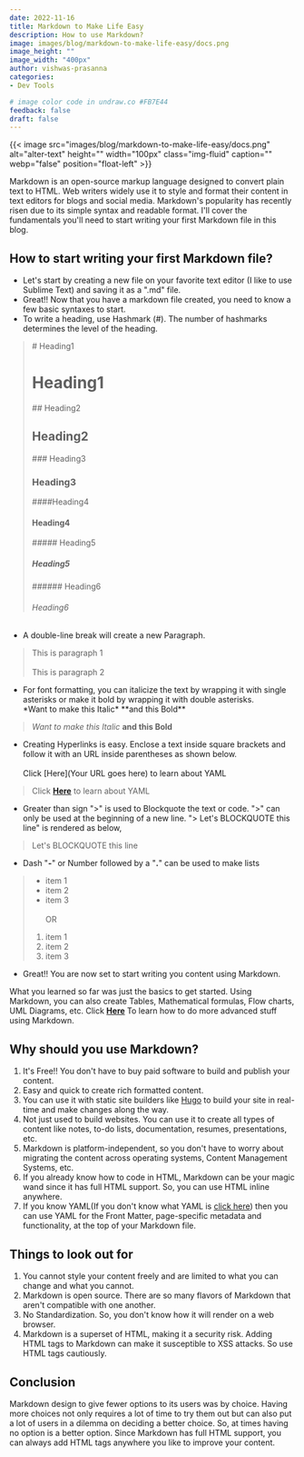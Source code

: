 ```yaml
---
date: 2022-11-16
title: Markdown to Make Life Easy
description: How to use Markdown?
image: images/blog/markdown-to-make-life-easy/docs.png
image_height: ""
image_width: "400px"
author: vishwas-prasanna
categories:
- Dev Tools

# image color code in undraw.co #FB7E44 
feedback: false
draft: false
---
```


{{< image src="images/blog/markdown-to-make-life-easy/docs.png" alt="alter-text" height="" width="100px" class="img-fluid" caption="" webp="false" position="float-left" >}}


Markdown is an open-source markup language designed to convert plain text to HTML. Web writers widely use it to style and format their content in text editors for blogs and social media. Markdown's popularity has recently risen due to its simple syntax and readable format. I'll cover the fundamentals you'll need to start writing your first Markdown file in this blog.


## How to start writing your first Markdown file?
- Let's start by creating a new file on your favorite text editor (I like to use Sublime Text) and saving it as a ".md" file.
- Great!! Now that you have a markdown file created, you need to know a few basic syntaxes to start.
- To write a heading, use Hashmark (#). The number of hashmarks determines the level of the heading.
>\# Heading1 
># Heading1</br>
>\#\# Heading2  
>## Heading2 </br>
>\#\#\# Heading3 
>### Heading3</br>
>\#\#\#\#Heading4 
>#### Heading4</br>
>\#\#\#\#\# Heading5 
>##### Heading5</br>
>\#\#\#\#\#\# Heading6 
>###### Heading6
- A double-line break will create a new Paragraph.
> This is paragraph 1</br></br>This is paragraph 2
- For font formatting, you can italicize the text by wrapping it with single asterisks or make it bold by wrapping it with double asterisks.</br>
\*Want to make this Italic\* \*\*and this Bold\*\*
> *Want to make this Italic* **and this Bold**
- Creating Hyperlinks is easy. Enclose a text inside square brackets and follow it with an URL inside parentheses as shown below.</br></br>
Click \[Here\](Your URL goes here) to learn about YAML
> Click [**Here**](https://intelops.ai/blog/Hacking-YAML-to-your-benefit/) to learn about YAML
- Greater than sign ">" is used to Blockquote the text or code. ">" can only be used at the beginning of a new line.
"\> Let's BLOCKQUOTE this line" is rendered as below,
> Let's BLOCKQUOTE this line
- Dash "**\-**" or Number followed by a "**.**" can be used to make lists
> - item 1 
> - item 2 
> - item 3
</br></br>OR
> 1. item 1
> 2. item 2
> 3. item 3
- Great!! You are now set to start writing you content using Markdown.

What you learned so far was just the basics to get started. Using Markdown, you can also create Tables, Mathematical formulas, Flow charts, UML Diagrams, etc. Click [**Here**](https://www.raravind.com/blog/web-development/7-advanced-markdown-tips) To learn how to do more advanced stuff using Markdown.

## Why should you use Markdown?
1. It's Free!! You don't have to buy paid software to build and publish your content.
2. Easy and quick to create rich formatted content.
3. You can use it with static site builders like [Hugo](https://gohugo.io/) to build your site in real-time and make changes along the way.
4. Not just used to build websites. You can use it to create all types of content like notes, to-do lists, documentation, resumes, presentations, etc.
5. Markdown is platform-independent, so you don't have to worry about migrating the content across operating systems, Content Management Systems, etc.
6. If you already know how to code in HTML, Markdown can be your magic wand since it has full HTML support. So, you can use HTML inline anywhere.
7. If you know YAML(If you don't know what YAML is [click here](https://intelops.ai/blog/Hacking-YAML-to-your-benefit/)) then you can use YAML for the Front Matter, page-specific metadata and functionality, at the top of your Markdown file.

## Things to look out for
1. You cannot style your content freely and are limited to what you can change and what you cannot.
2. Markdown is open source. There are so many flavors of Markdown that aren't compatible with one another.
3. No Standardization. So, you don't know how it will render on a web browser.
4. Markdown is a superset of HTML, making it a security risk. Adding HTML tags to Markdown can make it susceptible to XSS attacks. So use HTML tags cautiously.

## Conclusion
Markdown design to give fewer options to its users was by choice. Having more choices not only requires a lot of time to try them out but can also put a lot of users in a dilemma on deciding a better choice. So, at times having no option is a better option. Since Markdown has full HTML support, you can always add HTML tags anywhere you like to improve your content.

